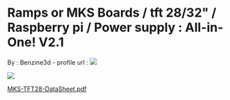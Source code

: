Ramps or MKS Boards / tft 28/32" / Raspberry pi / Power supply : All-in-One! V2.1
=================================================================================

By : Benzine3d - profile url : [![](https://cdn.thingiverse.com/renders/e6/14/3b/d0/e5/c8eeba0b75a298739f4bfda7b029fa3f_thumb_medium.jpg)](https://www.thingiverse.com/Benzine3d)  
  
[![](https://cdn.thingiverse.com/site/img/default/Gears_thumb_medium.jpg)](https://cdn.thingiverse.com/site/img/default/Gears_thumb_medium.jpg)

[MKS-TFT28-DataSheet.pdf](https://www.thingiverse.com/thing:3183240)